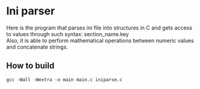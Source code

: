# Ini parser
Here is the program that parses ini file into structures in C and gets access to values through such syntax: section_name.key
<br>
Also, it is able to perform mathematical operations between numeric values and concatenate strings.

## How to build
```
gcc -Wall -Wextra -o main main.c iniparse.c
```